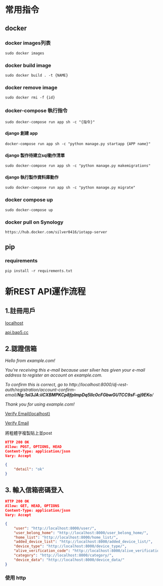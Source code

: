 # 常用指令

## docker

### docker images列表

`sudo docker images`

### docker build image

`sudo docker build . -t {NAME}`

### docker remove image

`sudo docker rmi -f {id}`

### docker-compose 執行指令

`sudo docker-compose run app sh -c "{指令}"`

#### django 創建 app

`docker-compose run app sh -c "python manage.py startapp {APP name}"`

#### django 製作待建立sql動作清單

`sudo docker-compose run app sh -c "python manage.py makemigrations"`

#### django 執行製作資料庫動作

`sudo docker-compose run app sh -c "python manage.py migrate"`

### docker compose up

`sudo docker-compose up`

### docker pull on Synology

`https://hub.docker.com/silver0416/iotapp-server`

## pip

### requirements

`pip install -r requirements.txt`

# 新REST API運作流程

## 1.註冊用戶

[localhost](http://localhost:8000/dj-rest-auth/registration/)

[api.bap5.cc](https://api.bap5.cc/dj-rest-auth/registration/)

## 2.認證信箱


*Hello from example.com!*

*You're receiving this e-mail because user silver has given your e-mail address to register an account on example.com.*

*To confirm this is correct, go to http://localhost:8000/dj-rest-auth/registration/account-confirm-email/**Ng:1oI3JA:iiCXBMPKCp8fpImpDq5Ilc0cFGbwGUTCC9sF-gj9EKo**/*

*Thank you for using example.com!*

[Verify Email(localhost)](http://localhost:8000/dj-rest-auth/account-confirm-email/)

[Verify Email](https://api.bap5.cc/dj-rest-auth/account-confirm-email/)

將粗體字複製貼上並post

```json
HTTP 200 OK
Allow: POST, OPTIONS, HEAD
Content-Type: application/json
Vary: Accept

{
    "detail": "ok"
}

```

## 3. 輸入信箱密碼登入

```json
HTTP 200 OK
Allow: GET, HEAD, OPTIONS
Content-Type: application/json
Vary: Accept

{
    "user": "http://localhost:8000/user/",
    "user_belong_home": "http://localhost:8000/user_belong_home/",
    "home_list": "http://localhost:8000/home_list/",
    "added_device_list": "http://localhost:8000/added_device_list/",
    "device_type": "http://localhost:8000/device_type/",
    "alive_verification_code": "http://localhost:8000/alive_verification_code/",
    "category": "http://localhost:8000/category/",
    "device_data": "http://localhost:8000/device_data/"
}
```

### 使用 http
